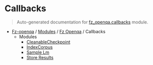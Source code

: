 # Callbacks

> Auto-generated documentation for [fz_openqa.callbacks](blob/master/fz_openqa/callbacks/__init__.py) module.

- [Fz-openqa](../../README.md#fz-openqa-index) / [Modules](../../MODULES.md#fz-openqa-modules) / [Fz Openqa](../index.md#fz-openqa) / Callbacks
    - Modules
        - [CleanableCheckpoint](cleanable_checkpoint.md#cleanablecheckpoint)
        - [IndexCorpus](index_corpus.md#indexcorpus)
        - [Sample Lm](sample_lm.md#sample-lm)
        - [Store Results](store_results.md#store-results)
